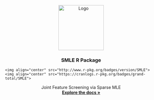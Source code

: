 <!-- PROJECT LOGO -->
<br />
<p align="center">
  <a href="https://github.com/JasonQxZ/SMLE">
    <img src="https://user-images.githubusercontent.com/46462586/117344253-2dee5c00-ae73-11eb-8628-46b7967656f7.png" alt="Logo" width="150">
  </a>

  <h3 align="center">SMLE R Package</h3
  
    <img align="center" src="http://www.r-pkg.org/badges/version/SMLE">
    <img align="center" src="https://cranlogs.r-pkg.org/badges/grand-total/SMLE">
    
  <p align="center">
    Joint Feature Screening via Sparse MLE
    <br />
    <a href="https://github.com//JasonQxZ/SMLE"><strong>Explore the docs »</strong></a>
  

